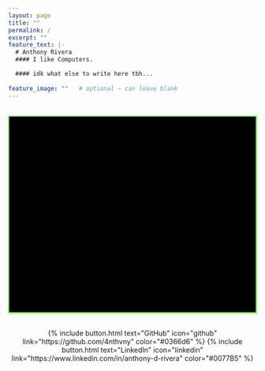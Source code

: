 ```yaml
---
layout: page
title: ""
permalink: /
excerpt: ""
feature_text: |-
  # Anthony Rivera
  #### I like Computers.

  #### idk what else to write here tbh...
  
feature_image: ""   # optional — can leave blank
---
```

<!-- START: Web Terminal -->
<div id="terminal" aria-label="web terminal"></div>

<style>
#terminal {
  background: #000;
  color: #bdbcb9;
  padding: 20px;
  border: 2px solid #39ff14; /* neon green border */
  border-radius: 0; 
  font-family: "Fira Code", ui-monospace, monospace;
  line-height: 1.5;
  width: 100%;        /* takes full width of container */
  max-width: 1100px;  /* optional: cap width */
  height: 400px;      /* <- fixed height */
  overflow-y: auto;   /* <- scroll when too much output */
  margin: 2rem 0;
  box-sizing: border-box;
}
  .prompt { color:#39ff14; font-weight:600; }
  .cursor { animation: blink 1s steps(1) infinite; color:#39ff14; margin-left:4px; }
  @keyframes blink { 50% { opacity: 0 } }
  .line { margin: 0 0 .25rem 0; white-space: pre-wrap; font-size: 1.05rem; }
  .input-wrap { display:flex; gap:.6rem; align-items:center; }
  .input { outline:none; display:inline-block; color:#fff; min-width:4px; }

  /* new rule to remove double cursor */
  #input-line {
    caret-color: transparent;
  }
</style>

<script>
document.addEventListener('DOMContentLoaded', () => {
  const term = document.getElementById('terminal');
  const PROMPT = 'anthony@home:~$';
  const INTRO  = 'Uhh.. Wut-amd64 x86_64 GNU/Linux\nType "help" for commands';

  // demo file contents
  const FILES = {
    'flag.txt': 'Y2hhdCB3aWxsIGkgZ2V0IGhpcmVkPw==' // base64 of "chat will i get hired?"
  };

  const HISTORY = [];
  let histIdx = -1;

  // utils
  const sanitize = (s) => { const d = document.createElement('div'); d.innerText = s; return d.innerHTML; };

  function writeLine(text, asCmd=false) {
    const p = document.createElement('p');
    p.className = 'line';
    p.innerHTML = asCmd
      ? `<span class="prompt">${sanitize(PROMPT)}</span> ${sanitize(text)}`
      : sanitize(text);
    term.appendChild(p);
    term.scrollTop = term.scrollHeight;
  }

  function placeCaretAtEnd(el){
    const r = document.createRange();
    const s = window.getSelection();
    r.selectNodeContents(el);
    r.collapse(false);
    s.removeAllRanges();
    s.addRange(r);
  }

  function writeInputLine() {
    const wrap = document.createElement('div');
    wrap.className = 'input-wrap';

    const promptSpan = document.createElement('span');
    promptSpan.className = 'prompt';
    promptSpan.textContent = PROMPT;

    const input = document.createElement('span');
    input.className = 'input';
    input.id = 'input-line';
    input.contentEditable = 'true';
    input.spellcheck = false;

    const cursor = document.createElement('span');
    cursor.className = 'cursor';
    cursor.textContent = '█';

    wrap.appendChild(promptSpan);
    wrap.appendChild(input);
    wrap.appendChild(cursor);
    term.appendChild(wrap);
    term.scrollTop = term.scrollHeight;

    setTimeout(() => { input.focus(); placeCaretAtEnd(input); }, 0);

    input.addEventListener('keydown', (e) => {
      // Ctrl+L -> clear
      if (e.ctrlKey && e.key.toLowerCase() === 'l') {
        e.preventDefault();
        term.innerHTML = '';
        writeLine(INTRO);
        writeInputLine();
        return;
      }

      // history
      if (e.key === 'ArrowUp' || e.key === 'ArrowDown') {
        e.preventDefault();
        if (!HISTORY.length) return;
        if (e.key === 'ArrowUp') histIdx = Math.max(0, histIdx - 1);
        else histIdx = Math.min(HISTORY.length - 1, histIdx + 1);
        input.textContent = HISTORY[histIdx] || '';
        placeCaretAtEnd(input);
        return;
      }

      // Enter -> execute
      if (e.key === 'Enter') {
        e.preventDefault();
        const raw = input.innerText.trim();
        term.removeChild(wrap);
        writeLine(raw, true);
        if (raw) { HISTORY.push(raw); histIdx = HISTORY.length; }
        handleCommand(raw);
        return;
      }
    });
  }

  function handleCommand(raw) {
    // tokenize, preserving flags like "-d"
    const parts = raw.split(/\s+/);
    const cmd = (parts.shift() || '').toLowerCase();

    // map of simple commands
    const simple = {
      'help': () => `Available commands:
- whoami 
- ls 
- cat flag.txt
- base64 
- certs 
- job`,
      'whoami': () => 'Hi, Im Anthony :D',
      'ls': () => 'flag.txt',
      'certs': () => `Certifications:
- CompTIA Security+
- Red Team Operator
- Blue Team Level 1`,
      'job': () => 'Uhh chat.. Pls hire me? Internships?',
      'clear': () => { term.innerHTML = ''; return ''; }
    };

    // base64 -d flag.txt (special case)
    if (cmd === 'base64') {
      const flag = parts.shift(); // should be "-d"
      const target = (parts.shift() || '').toLowerCase();
      if (flag === '-d' && target === 'flag.txt') {
        writeLine('chat will i get hired?');
      } else {
        writeLine('usage: base64');
      }
      writeInputLine();
      return;
    }

    // cat flag.txt
    if (cmd === 'cat') {
      const target = (parts.shift() || '').toLowerCase();
      if (!target) {
        writeLine('usage: cat <file>');
      } else if (target === 'flag.txt') {
        writeLine(FILES['flag.txt']);
      } else {
        writeLine(`cat: ${target}: No such file`);
      }
      writeInputLine();
      return;
    }

    // simple commands
    if (cmd in simple) {
      const out = simple[cmd]();
      if (out) writeLine(out);
      writeInputLine();
      return;
    }

    if (cmd.length) writeLine(`command not found: ${cmd}`);
    writeInputLine();
  }

  // click to focus
  term.addEventListener('click', () => {
    const i = document.getElementById('input-line');
    if (i) i.focus();
  });

  // boot
  writeLine(INTRO);
  writeInputLine();
});
</script>
<!-- END: Web Terminal -->


<div class="typeset" style="text-align:center; margin-top:2rem;">
  {% include button.html text="GitHub" icon="github" link="https://github.com/4nthvny" color="#0366d6" %}
  {% include button.html text="LinkedIn" icon="linkedin" link="https://www.linkedin.com/in/anthony-d-rivera" color="#0077B5" %}
</div>
